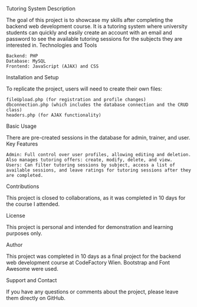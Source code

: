 Tutoring System
Description

The goal of this project is to showcase my skills after completing the backend web development course.
It is a tutoring system where university students can quickly and easily create an account with an email and password to see the available tutoring sessions for the subjects they are interested in.
Technologies and Tools

    Backend: PHP
    Database: MySQL
    Frontend: JavaScript (AJAX) and CSS
    
Installation and Setup

To replicate the project, users will need to create their own files:

    fileUpload.php (for registration and profile changes)
    dbconnection.php (which includes the database connection and the CRUD class)
    headers.php (for AJAX functionality)

Basic Usage

There are pre-created sessions in the database for admin, trainer, and user.
Key Features

    Admin: Full control over user profiles, allowing editing and deletion. Also manages tutoring offers: create, modify, delete, and view.
    Users: Can filter tutoring sessions by subject, access a list of available sessions, and leave ratings for tutoring sessions after they are completed.
    
Contributions

This project is closed to collaborations, as it was completed in 10 days for the course I attended.

License

This project is personal and intended for demonstration and learning purposes only.

Author

This project was completed in 10 days as a final project for the backend web development course at CodeFactory Wien. Bootstrap and Font Awesome were used.

Support and Contact

If you have any questions or comments about the project, please leave them directly on GitHub.
